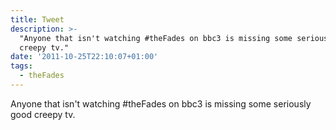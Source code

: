```yaml
---
title: Tweet
description: >-
  "Anyone that isn't watching #theFades on bbc3 is missing some seriously good
  creepy tv."
date: '2011-10-25T22:10:07+01:00'
tags:
  - theFades
---
```

Anyone that isn't watching #theFades on bbc3 is missing some seriously good creepy tv.
